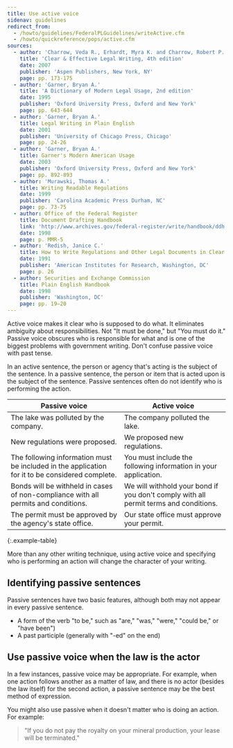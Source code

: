 ```yaml
---
title: Use active voice
sidenav: guidelines
redirect_from:
  - /howto/guidelines/FederalPLGuidelines/writeActive.cfm
  - /howto/quickreference/pops/active.cfm
sources:
  - author: 'Charrow, Veda R., Erhardt, Myra K. and Charrow, Robert P.'
    title: 'Clear & Effective Legal Writing, 4th edition'
    date: 2007
    publisher: 'Aspen Publishers, New York, NY'
    page: pp. 173-175
  - author: 'Garner, Bryan A.'
    title: 'A Dictionary of Modern Legal Usage, 2nd edition'
    date: 1995
    publisher: 'Oxford University Press, Oxford and New York'
    page: pp. 643-644
  - author: 'Garner, Bryan A.'
    title: Legal Writing in Plain English
    date: 2001
    publisher: 'University of Chicago Press, Chicago'
    page: pp. 24-26
  - author: 'Garner, Bryan A.'
    title: Garner's Modern American Usage
    date: 2003
    publisher: 'Oxford University Press, Oxford and New York'
    page: pp. 892-893
  - author: 'Murawski, Thomas A.'
    title: Writing Readable Regulations
    date: 1999
    publisher: 'Carolina Academic Press Durham, NC'
    page: pp. 73-75
  - author: Office of the Federal Register
    title: Document Drafting Handbook
    link: 'http://www.archives.gov/federal-register/write/handbook/ddh.pdf'
    date: 1998
    page: p. MMR-5
  - author: 'Redish, Janice C.'
    title: How to Write Regulations and Other Legal Documents in Clear English
    date: 1991
    publisher: 'American Institutes for Research, Washington, DC'
    page: p. 26
  - author: Securities and Exchange Commission
    title: Plain English Handbook
    date: 1998
    publisher: 'Washington, DC'
    page: pp. 19–20
---
```


Active voice makes it clear who is supposed to do what. It eliminates ambiguity about responsibilities. Not "It must be done," but "You must do it." Passive voice obscures who is responsible for what and is one of the biggest problems with government writing. Don't confuse passive voice with past tense.

In an active sentence, the person or agency that's acting is the subject of the sentence. In a passive sentence, the person or item that is acted upon is the subject of the sentence. Passive sentences often do not identify who is performing the action.

Passive voice | Active voice
--- | ---
The lake was polluted by the company. | The company polluted the lake.
New regulations were proposed. | We proposed new regulations.
The following information must be included in the application for it to be considered complete. | You must include the following information in your application.
Bonds will be withheld in cases of non-compliance with all permits and conditions. | We will withhold your bond if you don't comply with all permit terms and conditions.
The permit must be approved by the agency's state office. | Our state office must approve your permit.
{:.example-table}

More than any other writing technique, using active voice and specifying who is performing an action will change the character of your writing.

## Identifying passive sentences

Passive sentences have two basic features, although both may not appear in every passive sentence.

- A form of the verb "to be," such as "are," "was," "were," "could be," or "have been")
- A past participle (generally with "-ed" on the end)

## Use passive voice when the law is the actor

In a few instances, passive voice may be appropriate. For example, when one action follows another as a matter of law, and there is no actor (besides the law itself) for the second action, a passive sentence may be the best method of expression.

You might also use passive when it doesn't matter who is doing an action. For example:

> "If you do not pay the royalty on your mineral production, your lease will be terminated."
